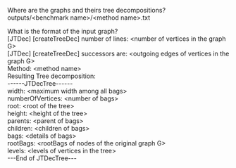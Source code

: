 Where are the graphs and theirs tree decompositions?  
outputs/\<benchmark name\>/\<method name\>.txt

What is the format of the input graph?  
[JTDec] [createTreeDec] number of lines: \<number of vertices in the graph G\>  
[JTDec] [createTreeDec] successors are: \<outgoing edges of vertices in the graph G\>  
Method: \<method name>  
Resulting Tree decomposition:  
------JTDecTree------  
width: \<maximum width among all bags>  
numberOfVertices: \<number of bags>  
root: \<root of the tree>  
height: \<height of the tree>  
parents: \<parent of bags>  
children: \<children of bags>  
bags: \<details of bags>  
rootBags: \<rootBags of nodes of the original graph G>  
levels: \<levels of vertices in the tree>  
---End of JTDecTree---  
